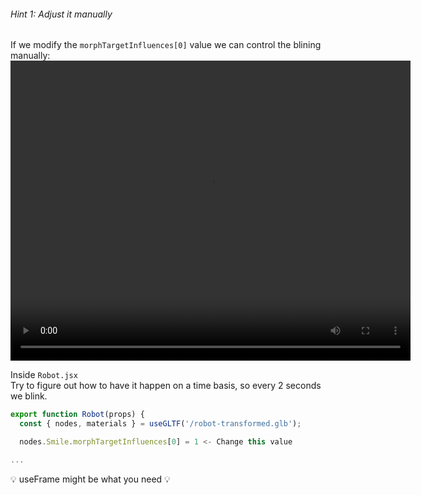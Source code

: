 ###### Hint 1: Adjust it manually

If we modify the `morphTargetInfluences[0]` value we can control the blining manually:
<video width="640" height="480" controls preload>
  <source src="/robot-landing/m9-1.mp4" type="video/mp4">
  Your browser does not support the video tag.
</video>


Inside `Robot.jsx`  
Try to figure out how to have it happen on a time basis, so every 2 seconds we blink. 
```javascript
export function Robot(props) {
  const { nodes, materials } = useGLTF('/robot-transformed.glb');

  nodes.Smile.morphTargetInfluences[0] = 1 <- Change this value

...
```

💡 useFrame might be what you need 💡




